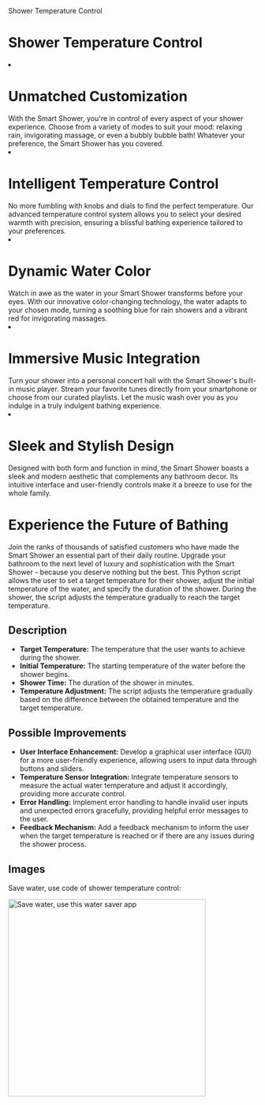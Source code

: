 <!DOCTYPE html>
<html lang="en">
<head>
<meta charset="UTF-8">
<meta name="viewport" content="width=device-width, initial-scale=1.0">
Shower Temperature Control
</head>
<body>

<h1>Shower Temperature Control</h1>

<li><p><h1>Unmatched Customization</h1>
With the Smart Shower, you're in control of every aspect of your shower experience. Choose from a variety of modes to suit your mood: relaxing rain, invigorating massage, or even a bubbly bubble bath! Whatever your preference, the Smart Shower has you covered.</li>

<li><h1>Intelligent Temperature Control</h1>
No more fumbling with knobs and dials to find the perfect temperature. Our advanced temperature control system allows you to select your desired warmth with precision, ensuring a blissful bathing experience tailored to your preferences.</li>

<li><h1>Dynamic Water Color</h1>
Watch in awe as the water in your Smart Shower transforms before your eyes. With our innovative color-changing technology, the water adapts to your chosen mode, turning a soothing blue for rain showers and a vibrant red for invigorating massages.</li>

<li><h1>Immersive Music Integration</h1>
Turn your shower into a personal concert hall with the Smart Shower's built-in music player. Stream your favorite tunes directly from your smartphone or choose from our curated playlists. Let the music wash over you as you indulge in a truly indulgent bathing experience.</li>

<li><h1>Sleek and Stylish Design</h1>
Designed with both form and function in mind, the Smart Shower boasts a sleek and modern aesthetic that complements any bathroom decor. Its intuitive interface and user-friendly controls make it a breeze to use for the whole family.</li>

<h1>Experience the Future of Bathing</h1>
Join the ranks of thousands of satisfied customers who have made the Smart Shower an essential part of their daily routine. Upgrade your bathroom to the next level of luxury and sophistication with the Smart Shower - because you deserve nothing but the best.
  This Python script allows the user to set a target temperature for their shower,
  adjust the initial temperature of the water, and specify the duration of the shower.
  During the shower, the script adjusts the temperature gradually to reach the target temperature.
</p>

<h2>Description</h2>

<ul>
  <li><strong>Target Temperature:</strong> The temperature that the user wants to achieve during the shower.</li>
  <li><strong>Initial Temperature:</strong> The starting temperature of the water before the shower begins.</li>
  <li><strong>Shower Time:</strong> The duration of the shower in minutes.</li>
  <li><strong>Temperature Adjustment:</strong> The script adjusts the temperature gradually based on the difference between the obtained temperature and the target temperature.</li>
</ul>

<h2>Possible Improvements</h2>

<ul>
  <li><strong>User Interface Enhancement:</strong> Develop a graphical user interface (GUI) for a more user-friendly experience, allowing users to input data through buttons and sliders.</li>
  <li><strong>Temperature Sensor Integration:</strong> Integrate temperature sensors to measure the actual water temperature and adjust it accordingly, providing more accurate control.</li>
  <li><strong>Error Handling:</strong> Implement error handling to handle invalid user inputs and unexpected errors gracefully, providing helpful error messages to the user.</li>
  <li><strong>Feedback Mechanism:</strong> Add a feedback mechanism to inform the user when the target temperature is reached or if there are any issues during the shower process.</li>
</ul>

<h2>Images</h2>

<p>Save water, use code of shower temperature control:</p>


<img src="https://t4.ftcdn.net/jpg/05/65/52/61/360_F_565526112_dfCgD9rs0hEH2N0pNBp5Y0cyhTeLWaxT.jpg" alt="Save water, use this water saver app" width="400">

</body>
</html>
